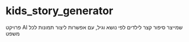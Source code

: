 # kids_story_generator
פרויקט AI שמייצר סיפור קצר לילדים לפי נושא וגיל, עם אפשרות ליצור תמונות לכל משפט
